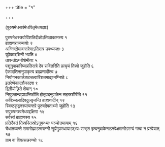 +++
title = "१"

+++
  
(पुरुषमेधसर्वमेधपितृमेधयज्ञाः)

पुरुषमेधस्त्रयोविंशतिदीक्षोऽतिष्ठाकामस्य १  
ब्राह्मणराजन्ययोः २  
अग्निष्टोमावन्तरेणाऽतिरात्र उक्थ्यपक्षः ३  
यूपैकादशिनी भवति ४  
तावन्तोऽग्नीषोमीयाः ५  
पशूनुपाकरिष्यन्नतिरात्रे देव सवितरिति प्रत्यृचं तिस्रो जुहोति ६  
ऐकादशिनानुपाकृत्य ब्राह्मणादींश्च ७  
नियोगनकालेऽष्टचत्वारिंशतमाद्यानग्निष्ठे ८  
इतरेष्वेकादशैकादश ९  
द्वितीयोछ्रिते शेषान् १०  
नियुक्तान्ब्रह्माऽभिष्टौति होतृवदनुवाकेन सहस्रशीर्षेति ११  
कपिञ्जलादिवदुत्सृजन्ति ब्राह्मणादीन् १२  
स्विष्टकृद्वनस्पत्यन्तरे पुरुषदेवताभ्यो जुहोति १३  
सपुरुषमश्वमेधवद्दक्षिणा १४  
सर्वस्वं ब्राह्मणस्य १५  
प्रतिदैवतं तिस्रस्तिस्रोऽनूबन्ध्याः पञ्चोत्तमायाम् १६  
त्रैधातव्यन्ते समारोह्याऽत्मन्नग्नी सूर्यमुपस्थायाऽद्भ्यः सम्भृत इत्यनुवाकेनाऽनपेक्षमाणोऽरण्यं गत्वा न प्रत्येयात् १७  
ग्राम वा विवत्सन्नरण्योः १८  
